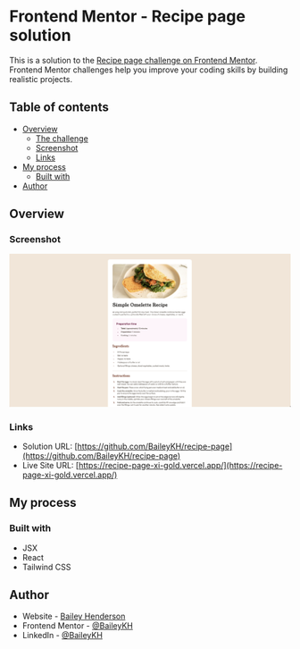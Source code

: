 # Frontend Mentor - Recipe page solution

This is a solution to the [Recipe page challenge on Frontend Mentor](https://www.frontendmentor.io/challenges/recipe-page-KiTsR8QQKm). Frontend Mentor challenges help you improve your coding skills by building realistic projects. 

## Table of contents

- [Overview](#overview)
  - [The challenge](#the-challenge)
  - [Screenshot](#screenshot)
  - [Links](#links)
- [My process](#my-process)
  - [Built with](#built-with)
- [Author](#author)

## Overview

### Screenshot

![](/src/assets/images/recipe.png)

### Links

- Solution URL: [https://github.com/BaileyKH/recipe-page](https://github.com/BaileyKH/recipe-page)
- Live Site URL: [https://recipe-page-xi-gold.vercel.app/](https://recipe-page-xi-gold.vercel.app/)

## My process

### Built with

- JSX
- React
- Tailwind CSS

## Author

- Website - [Bailey Henderson](https://www.baileykh.dev)
- Frontend Mentor - [@BaileyKH](https://www.frontendmentor.io/profile/baileykh)
- LinkedIn - [@BaileyKH](https://www.linkedin.com/in/baileykh)

